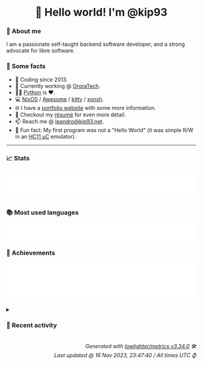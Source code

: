 <!-- README template, populated using this action:
     https://github.com/kip93/kip93/blob/main/.github/workflows/readme.yml. -->

<h1 align="center">👋 Hello world! I'm @kip93</h1> <!-- LOGIN => username -->

### 👤 About me

I am a passionate self-taught backend software developer, and a strong advocate for libre software.


### 💬 Some facts

* 📅 Coding since 2013.
* 💼 Currently working @ [OroraTech](https://ororatech.com/).
* 👨‍💻 [Python](https://github.com/search?q=user%3Akip93&l=python) is ❤️. <!-- LOGIN => username -->
* 💻 [NixOS](https://github.com/NixOS/) /
     [Awesome](https://github.com/awesomeWM/) /
     [kitty](https://github.com/kovidgoyal/kitty/) /
     [xonsh](https://github.com/xonsh/).
* 🌐 I have a [portfolio website](https://kip93.net/) with some more information.
* 📝 Checkout my [résumé](https://kip93.net/resume/) for even more detail.
* 📫 Reach me @ [leandro@kip93.net](mailto:leandro@kip93.net).
* 🎲 Fun fact: My first program was not a "Hello World" (it was simple R/W in an [HC11 µC](https://en.wikipedia.org/wiki/68HC11) emulator).


-----------------------------------------------------------------------------------------------------------------------


### 📈 Stats

![](./stats.svg)


### 📚 Most used languages <!-- by percentage, in decreasing order -->

![](./languages.svg)


### 🏅 Achievements

![](./achievements.svg)


<details> <!-- Last activity -->
<!-- Almost verbatim copy of https://github.com/lowlighter/metrics/blob/latest/source/templates/markdown/partials/activity.ejs, but restructured to be foldable. -->
<summary><h3>📰 Recent activity</h3></summary>

* 🌟 Starred [yuzu-emu/yuzu](https://github.com/yuzu-emu/yuzu)
  * *On 16 Nov 2023, 20:41:33*
* 🌟 Starred [infinisil/sanix](https://github.com/infinisil/sanix)
  * *On 16 Nov 2023, 12:56:55*
* 💬 Commented on [#249535 python3Packages.pycyphal &amp; python3Packages.pyuavcan: init pycyphal at 1.15.2 &amp; deprecate pyuavcan](https://github.com/NixOS/nixpkgs/issues/249535) from [NixOS/nixpkgs](https://github.com/NixOS/nixpkgs)
  * *On 14 Nov 2023, 11:47:32*
* 💬 Commented on [#249535 python3Packages.pycyphal &amp; python3Packages.pyuavcan: init pycyphal at 1.15.2 &amp; deprecate pyuavcan](https://github.com/NixOS/nixpkgs/issues/249535) from [NixOS/nixpkgs](https://github.com/NixOS/nixpkgs)
  * *On 14 Nov 2023, 11:28:37*
</details>


<h6 align="right"><em>
    Generated with <a href="https://github.com/lowlighter/metrics/tree/latest/">lowlighter/metrics v3.34.0</a> 🛠️<br> <!-- VERSION => MAJOR.minor.patch -->
    Last updated @ 16 Nov 2023, 23:47:40 / All times UTC ⌚ <!-- meta.generated => DD/MM/YYYY, hh:mm -->
</em></h6>
